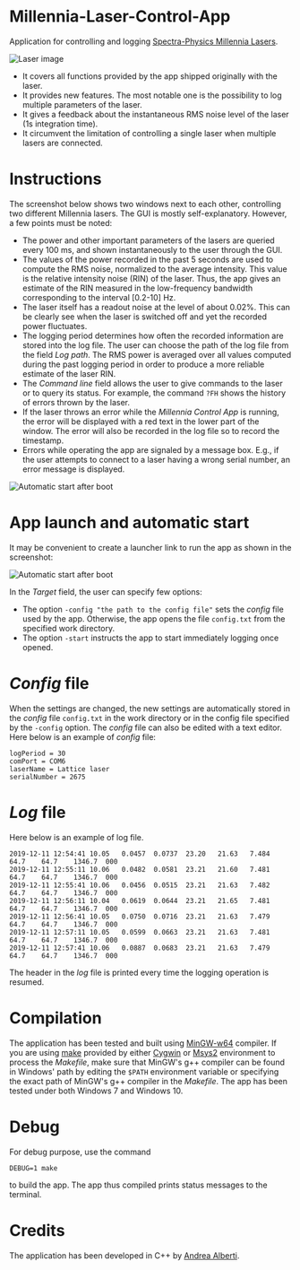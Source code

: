 # Millennia-Laser-Control-App
Application for controlling and logging [Spectra-Physics Millennia Lasers](https://www.spectra-physics.com/f/millennia-ev-cw-dpss-laser).

![Laser image](https://raw.githubusercontent.com/alberti42/Millennia-Laser-Control-App/main/screenshots/Millennia_laser.png)

* It covers all functions provided by the app shipped originally with the laser.
* It provides new features. The most notable one is the possibility to log multiple parameters of the laser.
* It gives a feedback about the instantaneous RMS noise level of the laser (1s integration time).
* It circumvent the limitation of controlling a single laser when multiple lasers are connected.

# Instructions

The screenshot below shows two windows next to each other, controlling two different Millennia lasers. The GUI is mostly self-explanatory. However, a few points must be noted:

* The power and other important parameters of the lasers are queried every 100 ms, and shown instantaneously to the user through the GUI.
* The values of the power recorded in the past 5 seconds are used to compute the RMS noise, normalized to the average intensity. This value is the relative intensity noise (RIN) of the laser. Thus, the app gives an estimate of the RIN measured in the low-frequency bandwidth corresponding to the interval [0.2-10] Hz.
* The laser itself has a readout noise at the level of about 0.02%. This can be clearly see when the laser is switched off and yet the recorded power fluctuates.
* The logging period determines how often the recorded information are stored into the log file. The user can choose the path of the log file from the field *Log path*. The RMS power is averaged over all values computed during the past logging period in order to produce a more reliable estimate of the laser RIN.
* The *Command line* field allows the user to give commands to the laser or to query its status. For example, the command `?FH` shows the history of errors thrown by the laser.
* If the laser throws an error while the *Millennia Control App* is running, the error will be displayed with a red text in the lower part of the window. The error will also be recorded in the log file so to record the timestamp.
* Errors while operating the app are signaled by a message box. E.g., if the user attempts to connect to a laser having a wrong serial number, an error message is displayed.

![Automatic start after boot](https://raw.githubusercontent.com/alberti42/Millennia-Laser-Control-App/main/screenshots/Screenshot_Millennia_laser_control_app.png)


# App launch and automatic start

It may be convenient to create a launcher link to run the app as shown in the screenshot:

![Automatic start after boot](https://raw.githubusercontent.com/alberti42/Millennia-Laser-Control-App/main/screenshots/Autostart_Millennia_laser_control_app.png)


In the *Target* field, the user can specify few options:

* The option `-config "the path to the config file"` sets the *config* file used by the app. Otherwise, the app opens the file `config.txt` from the specified work directory.
* The option `-start` instructs the app to start immediately logging once opened.

# *Config* file

When the settings are changed, the new settings are  automatically stored in the *config* file `config.txt` in the work directory or in the config file specified by the `-config` option. The *config* file can also be edited with a text editor. Here below is an example of *config* file:

```logFilePath = C:\Users\DQSIM\Documents\Millennia Software\Log files\log_2675.txt
logPeriod = 30
comPort = COM6
laserName = Lattice laser
serialNumber = 2675
```

# *Log* file

Here below is an example of log file.

```# Timestamp		Power	RMS	Avg.RMS	T-dio.	T.cry.	Dio.c.	Dio.h.	Head-h.	Las.-h.	Error
2019-12-11 12:54:41	10.05	0.0457	0.0737	23.20	21.63	7.484	64.7	64.7	1346.7	000
2019-12-11 12:55:11	10.06	0.0482	0.0581	23.21	21.60	7.481	64.7	64.7	1346.7	000
2019-12-11 12:55:41	10.06	0.0456	0.0515	23.21	21.63	7.482	64.7	64.7	1346.7	000
2019-12-11 12:56:11	10.04	0.0619	0.0644	23.21	21.65	7.481	64.7	64.7	1346.7	000
2019-12-11 12:56:41	10.05	0.0750	0.0716	23.21	21.63	7.479	64.7	64.7	1346.7	000
2019-12-11 12:57:11	10.05	0.0599	0.0663	23.21	21.63	7.481	64.7	64.7	1346.7	000
2019-12-11 12:57:41	10.06	0.0887	0.0683	23.21	21.63	7.479	64.7	64.7	1346.7	000
```

The header in the *log* file is printed every time the logging operation is resumed.


# Compilation

The application has been tested and built using [MinGW-w64](https://www.mingw-w64.org/) compiler. If you are using [make](https://www.gnu.org/software/make/) provided by either [Cygwin](https://www.cygwin.com/) or [Msys2](https://www.msys2.org/) environment to process the *Makefile*, make sure that MinGW's g++ compiler can be found in Windows' path by editing the `$PATH` environment variable or specifying the exact path of MinGW's g++ compiler in the *Makefile*. The app has been tested under both Windows 7 and Windows 10.

# Debug

For debug purpose, use the command

```
DEBUG=1 make
```

to build the app. The app thus compiled prints status messages to the terminal.


# Credits

The application has been developed in C++ by [Andrea Alberti](http://quantum-technologies.iap.uni-bonn.de/alberti/).


